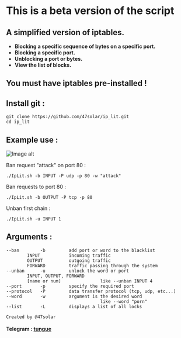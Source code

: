# This is a beta version of the script

## A simplified version of iptables.
<a><strong><bold>
* Blocking a specific sequence of bytes on a specific port.<br>
* Blocking a specific port.<br>
* Unblocking a port or bytes.<br>
* View the list of blocks.<br>
</bold></strong></a>

## You must have iptables pre-installed !

## Install git :
``` Shell
git clone https://github.com/47solar/ip_lit.git
cd ip_lit
```

## Example use :

![Image alt](https://github.com/47solar/ip_lit/assets/153699315/bf561eca-f5aa-4ced-817f-473326b2808a)


Ban request "attack" on port 80 :
``` Shell
./IpLit.sh -b INPUT -P udp -p 80 -w "attack"
```
Ban requests to port 80 :
``` Shell
./IpLit.sh -b OUTPUT -P tcp -p 80
```
Unban first chain :
``` Shell
./IpLit.sh -u INPUT 1
```
## Arguments :
```
--ban        -b         add port or word to the blacklist
        INPUT           incoming traffic
        OUTPUT          outgoing traffic
        FORWARD         traffic passing through the system
--unban      -u         unlock the word or port
        INPUT, OUTPUT, FORWARD
        [name or num]               like --unban INPUT 4
--port       -p         specify the required port
--protocol   -P         data transfer protocol (tcp, udp, etc...)
--word       -w         argument is the desired word
                                    like --word "porn"
--list       -L         displays a list of all locks
```
```Created by @47solar```<br>
<br><strong>Telegram : <a href="https://t.me/tungueoffensive">tungue</a></strong>
